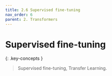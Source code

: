```yaml
---
title: 2.6 Supervised fine-tuning
nav_order: 6
parent: 2. Transformers
---
```


# Supervised fine-tuning

{: .key-concepts }
> Supervised fine-tuning, Transfer Learning.


